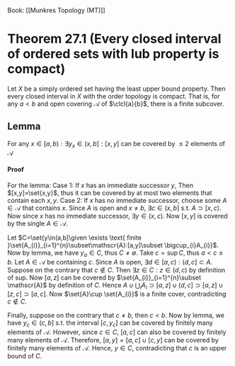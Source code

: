 Book: [[Munkres Topology (MT)]]
# Theorem 27.1 (Every closed interval of ordered sets with lub property is compact)
Let $X$ be a simply ordered set having the least upper bound property.
Then every closed interval in $X$ with the order topology is compact. 
That is, for any $a<b$ and open covering $\mathscr{A}$ of $\clcl{a}{b}$, there is a finite subcover.
## Lemma
For any $x\in[a,b):\exists y_{x}\in(x,b]:[x,y]$ can be covered by $\leq2$ elements of $\mathscr{A}$

#### Proof
For the lemma:
Case 1: If $x$ has an immediate successor $y$, Then $[x,y]=\set{x,y}$, thus it can be covered by at most two elements that contain each $x,y$.
Case 2: If $x$ has no immediate successor, choose some $A\in \mathscr{A}$ that contains $x$.
Since $A$ is open and $x\neq b$, $\exists c\in(x,b]$ s.t. $A\supset [x,c)$.
Now since $x$ has no immediate successor, $\exists y\in(x,c)$.
Now $[x,y]$ is covered by the single $A\in \mathscr{A}$.

Let $C=\set{y\in(a,b]\given \exists \text{ finite }\set{A_{i}}_{i=1}^{n}\subset\mathscr{A}:[a,y]\subset \bigcup_{i}A_{i}}$.
Now by lemma, we have $y_{a}\in C$, thus $C\neq \emptyset$.
Take $c=\sup C$, thus $a<c\leq b$.
Let $A\in \mathscr{A}$ be containing $c$.
Since $A$ is open, $\exists d\in[a,c):(d,c]\subset A$.
Suppose on the contrary that $c\notin C$.
Then $\exists z\in C:z\in(d,c)$ by definition of sup.
Now $[a,z]$ can be covered by $\set{A_{i}}_{i=1}^{n}\subset \mathscr{A}$ by definition of $C$.
Hence $A\cup \bigcup_{i}A_{i}\supset[a,z]\cup(d,c]\supset[a,z]\cup[z,c]\supset[a,c]$.
Now $\set{A}\cup \set{A_{i}}$ is a finite cover, contradicting $c\notin C$.

Finally, suppose on the contrary that $c\neq b$, then $c<b$.
Now by lemma, we have $y_{c}\in(c,b]$ s.t. the interval $[c,y_{c}]$ can be covered by finitely many elements of $\mathscr{A}$.
However, since $c\in C$, $[a,c]$ can also be covered by finitely many elements of $\mathscr{A}$.
Therefore, $[a,y]=[a,c]\cup[c,y]$ can be covered by finitely many elements of $\mathscr{A}$.
Hence, $y\in C$, contradicting that $c$ is an upper bound of $C$.